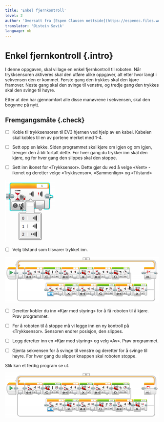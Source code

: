 ```yaml
---
title: 'Enkel fjernkontroll'
level: 2
author: 'Oversatt fra [Espen Clausen nettside](https://espenec.files.wordpress.com/2015/09/lego-mindstorms-del-2-2.pdf)'
translator: 'Øistein Søvik'
language: nb
---
```



# Enkel fjernkontroll {.intro}

I denne oppgaven, skal vi lage en enkel fjernkontroll til roboten. Når
trykksensoren aktiveres skal den utføre ulike oppgaver, alt etter hvor langt i
sekvensen den er kommet. Første gang den trykkes skal den kjøre framover. Neste
gang skal den svinge til venstre, og tredje gang den trykkes skal den svinge til
høyre.

Etter at den har gjennomført alle disse manøvrene i sekvensen, skal den begynne
på nytt.

## Fremgangsmåte {.check}

- [ ] Koble til trykksensoren til EV3 hjernen ved hjelp av en kabel. Kabelen
      skal kobles til en av portene merket med 1-4.

- [ ] Sett opp en løkke. Siden programmet skal kjøre om igjen og om igjen,
      trenger den å bli fortalt dette. For hver gang du trykker inn skal den
      kjøre, og for hver gang den slippes skal den stoppe.

- [ ] Sett inn ikonet for «Trykksensor». Dette gjør du ved å velge «Vent» -
      ikonet og deretter velge «Trykksensor», «Sammenlign» og «Tilstand»

![Bilde av hvordan velge Trykksensor](lego_mindstorms_fjernkontroll_2.png)

- [ ] Velg tilstand som tilsvarer trykket inn.

![Bilde av et ferdig program](lego_mindstorms_fjernkontroll_3.png)

- [ ] Deretter kobler du inn «Kjør med styring» for å få roboten til å kjøre.
      Prøv programmet.

- [ ] For å roboten til å stoppe må vi legge inn en ny kontroll på
      «Trykksensor». Sensoren endrer posisjon, den slippes.

- [ ] Legg deretter inn en «Kjør med styring» og velg «Av». Prøv programmet.

- [ ] Gjenta sekvensen for å svinge til venstre og deretter for å svinge til
      høyre. For hver gang du slipper knappen skal roboten stoppe. 
      
Slik kan et ferdig program se ut.

![Bilde av et ferdig program](lego_mindstorms_fjernkontroll_3.png)
